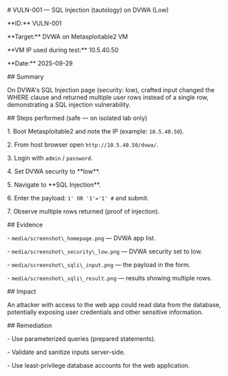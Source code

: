 \# VULN-001 — SQL Injection (tautology) on DVWA (Low)



\*\*ID:\*\* VULN-001  

\*\*Target:\*\* DVWA on Metasploitable2 VM  

\*\*VM IP used during test:\*\* 10.5.40.50  

\*\*Date:\*\* 2025-09-29



\## Summary

On DVWA's SQL Injection page (security: low), crafted input changed the WHERE clause and returned multiple user rows instead of a single row, demonstrating a SQL injection vulnerability.



\## Steps performed (safe — on isolated lab only)

1\. Boot Metasploitable2 and note the IP (example: `10.5.40.50`).  

2\. From host browser open `http://10.5.40.50/dvwa/`.  

3\. Login with `admin` / `password`.  

4\. Set DVWA security to \*\*low\*\*.  

5\. Navigate to \*\*SQL Injection\*\*.  

6\. Enter the payload: `1' OR '1'='1' #` and submit.  

7\. Observe multiple rows returned (proof of injection).



\## Evidence

\- `media/screenshot\_homepage.png` — DVWA app list.  

\- `media/screenshot\_security\_low.png` — DVWA security set to low.  

\- `media/screenshot\_sqli\_input.png` — the payload in the form.  

\- `media/screenshot\_sqli\_result.png` — results showing multiple rows.



\## Impact

An attacker with access to the web app could read data from the database, potentially exposing user credentials and other sensitive information.



\## Remediation

\- Use parameterized queries (prepared statements).  

\- Validate and sanitize inputs server-side.  

\- Use least-privilege database accounts for the web application.




